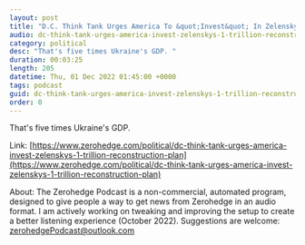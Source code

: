 ```yaml
---
layout: post
title: "D.C. Think Tank Urges America To &quot;Invest&quot; In Zelensky's $1 Trillion Reconstruction Plan "
audio: dc-think-tank-urges-america-invest-zelenskys-1-trillion-reconstruction-plan-0
category: political
desc: "That's five times Ukraine's GDP. "
duration: 00:03:25
length: 205
datetime: Thu, 01 Dec 2022 01:45:00 +0000
tags: podcast
guid: dc-think-tank-urges-america-invest-zelenskys-1-trillion-reconstruction-plan-0
order: 0
---
```

That's five times Ukraine's GDP. 

Link: [https://www.zerohedge.com/political/dc-think-tank-urges-america-invest-zelenskys-1-trillion-reconstruction-plan](https://www.zerohedge.com/political/dc-think-tank-urges-america-invest-zelenskys-1-trillion-reconstruction-plan)

About: The Zerohedge Podcast is a non-commercial, automated program, designed to give people a way to get news from Zerohedge in an audio format.  I am actively working on tweaking and improving the setup to create a better listening experience (October 2022).  Suggestions are welcome: [zerohedgePodcast@outlook.com](mailto:zerohedgePodcast@outlook.com)